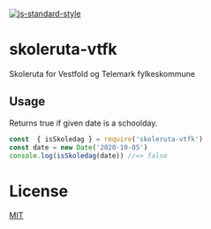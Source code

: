 [![js-standard-style](https://img.shields.io/badge/code%20style-standard-brightgreen.svg?style=flat)](https://github.com/feross/standard)

# skoleruta-vtfk

Skoleruta for Vestfold og Telemark fylkeskommune

## Usage

Returns true if given date is a schoolday.

```JavaScript
const  { isSkoledag } = require('skoleruta-vtfk')
const date = new Date('2020-10-05')
console.log(isSkoledag(date)) //=> false
```

# License

[MIT](LICENSE)
